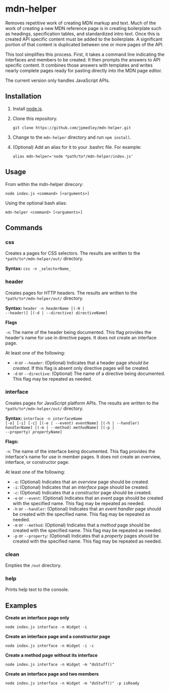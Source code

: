 # mdn-helper
Removes repetitive work of creating MDN markup and text. Much of the work of creating a new MDN reference page is in creating  boilerplate such as headings, specification tables, and standardized intro text. Once this is created API specific content must be added to the boilerplate. A significant portion of that content is duplicated between one or more pages of the API.

This tool simplifies this process. First, it takes a command line indicating the interfaces and members to be created. It then prompts the answers to API specific content. It combines those answers with templates and writes nearly complete pages ready for pasting directly into the MDN page editor.

The current version only handles JavaScript APIs.

## Installation

1. Install [node.js](https://nodejs.org).

1. Clone this repository.

   `git clone https://github.com/jpmedley/mdn-helper.git`

1. Change to the `mdn-helper` directory and run `npm install`.

1. (Optional) Add an alias for it to your .bashrc file. For example:

   `alias mdn-helper='node *path/to*/mdn-helper/index.js'`

## Usage

From within the mdn-helper direcory:

  `node index.js <command> [<arguments>]`

Using the optional bash alias:

  `mdn-helper <command> [<arguments>]`

## Commands

### css

Creates a pages for CSS selectors. The results are written to the `*path/to*/mdn-helper/out/` directory.

**Syntax:** `css -n _selectorName_`

### header

Creates pages for HTTP headers. The results are written to the `*path/to*/mdn-helper/out/` directory.

**Syntax:** <code>header -n _headerName_ [(-H | --header)] [(-d | --directive) _directiveName_]</code>

**Flags**

`-n`: The name of the header being documented. This flag provides the header\'s name for use in directive pages. It does not create an interface page.

At least one of the following:
* `-H` or `--header`: (Optional) Indicates that a header page *should be created*. If this flag is absent only directive pages will be created.
* `-d` or `--directive`: (Optional) The name of a directive being documented. This flag may be repeated as needed.

### interface

Creates pages for JavaScript platform APIs. The results are written to the `*path/to*/mdn-helper/out/` directory.

**Syntax:** <code>interface -n _interfaceName_ [-o] [-i] [-c] [(-e | --event) _eventName_] [(-h | --handler) _handlerName_] [(-m | --method) _methodName_] [(-p | --property) _propertyName_]</code>

**Flags:**

`-n`: The name of the interface being documented. This flag provides the interface\'s name for use in member pages. It does not create an overview, interface, or constructor page.

At least one of the following:
* `-o`: (Optional) Indicates that an *overview* page should be created.
* `-i`: (Optional) Indicates that an *interface* page should be created.
* `-c`: (Optional) Indicates that a *constructor* page should be created.
* `-e` or `--event`: (Optional) Indicates that an *event* page should be created with the specified name. This flag may be repeated as needed.
* `-h` or `--handler`: (Optional) Indicates that an *event handler* page should be created with the specified name. This flag may be repeated as needed.
* `-m` or `--method`: (Optional) Indicates that a *method* page should be created with the specified name. This flag may be repeated as needed.
* `-p` or `--property`: (Optional) Indicates that a *property* pages should be created with the specified name. This flag may be repeated as needed.

### clean

Empties the `/out` directory.

### help

Prints help text to the console.

## Examples

**Create an interface page only**

`node index.js interface -n Widget -i`

**Create an interface page and a constructor page**

`node index.js interface -n Widget -i -c`

**Create a method page without its interface**

`node index.js interface -n Widget -m "doStuff()"`

**Create an interface page and two members**

`node index.js interface -n Widget -m "doStuff()" -p isReady`
